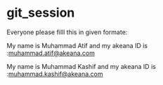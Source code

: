 # git_session

Everyone please filll this in given formate:


My name is Muhammad Atif and my akeana ID is  :muhammad.atif@akeana.com







My name is Muhammad Kashif and my akeana ID is  :muhammad.kashif@akeana.com
